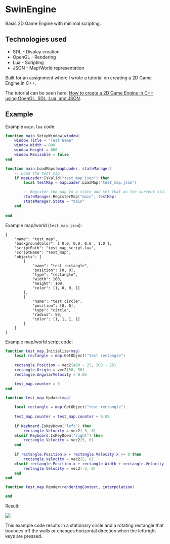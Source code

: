 # SwinEngine
Basic 2D Game Engine with minimal scripting.

## Technologies used
- SDL - Display creation
- OpenGL - Rendering
- Lua - Scripting
- JSON - Map/World representation

Built for an assignment where I wrote a tutorial on creating a 2D Game Engine in C++.

The tutorial can be seen here: [How to create a 2D Game Engine in C++ using OpenGL, SDL, Lua, and JSON](https://101668878.bitbucket.io/GameEngineTutorial/).

## Example
Example `main.lua` code:
```lua
function main.SetupWindow(window)
	window.Title = "Test Game"
	window.Width = 800
	window.Height = 600
	window.Resizable = false
end

function main.LoadMaps(mapLoader, stateManager)
	-- Load the test map
	if mapLoader:IsValid("test_map.json") then
		local testMap = mapLoader:LoadMap("test_map.json")

		-- Register the map to a state and set that as the current state
		stateManager:RegisterMap("main", testMap)
		stateManager.State = "main"
	end
	
end
```

Example map/world (`test_map.json`):
```
{
	"name": "test_map",
	"backgroundColor": [ 0.0, 0.0, 0.0 , 1.0 ],
	"scriptPath": "test_map_script.lua",
	"scriptName": "test_map",
	"objects": [
		{
			"name": "test rectangle",
			"position": [0, 0],
			"type": "rectangle",
			"width": 100,
			"height": 100,
			"color": [1, 0, 0, 1]
		},
		{
			"name": "test circle",
			"position": [0, 0],
			"type": "circle",
			"radius": 50,
			"color": [1, 1, 1, 1]
		}
	]
}
```

Example map/world script code:
```lua
function test_map.Initialize(map)
	local rectangle = map:GetObject("test rectangle")
	
	rectangle.Position = vec2(400 - 25, 300 - 25)
	rectangle.Origin = vec2(50, 50)
	rectangle.AngularVelocity = 0.05	

	test_map.counter = 0
end

function test_map.Update(map)
	
	local rectangle = map:GetObject("test rectangle")
		
	test_map.counter = test_map.counter + 0.05
	
	if Keyboard.IsKeyDown("left") then
		rectangle.Velocity = vec2(-5, 0)
	elseif Keyboard.IsKeyDown("right") then
		rectangle.Velocity = vec2(5, 0)
	end
	
	if rectangle.Position.x + rectangle.Velocity.x <= 0 then
		rectangle.Velocity = vec2(5, 0)
	elseif rectangle.Position.x + rectangle.Width + rectangle.Velocity.x >= 800 then
		rectangle.Velocity = vec2(-5, 0)
	end
end

function test_map.Render(renderingContext, interpolation)

end
```

Result:

![](https://101668878.bitbucket.io/GameEngineTutorial/How%20to%20create%20a%202D%20Game%20Engine%20in%20C_files/image130.jpg)

This example code results in a stationary circle and a rotating rectangle that bounces off the walls or changes horizontal direction when the left/right keys are pressed.
